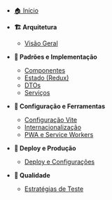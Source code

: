 <!-- docs/_sidebar.md -->

* [🏠 Início](/)

* **🏗️ Arquitetura**
  * [Visão Geral](arquitetura-geral.md)

* **🎨 Padrões e Implementação**
  * [Componentes](padroes-componentes.md)
  * [Estado (Redux)](gerenciamento-estado.md)
  * [DTOs](padroes-dto.md)
  * [Serviços](camada-servicos.md)

* **🔧 Configuração e Ferramentas**
  * [Configuração Vite](configuracao-vite.md)
  * [Internacionalização](internacionalizacao.md)
  * [PWA e Service Workers](pwa-service-workers.md)

* **🚀 Deploy e Produção**
  * [Deploy e Configurações](deployment.md)

* **🧪 Qualidade**
  * [Estratégias de Teste](estrategias-teste.md)
